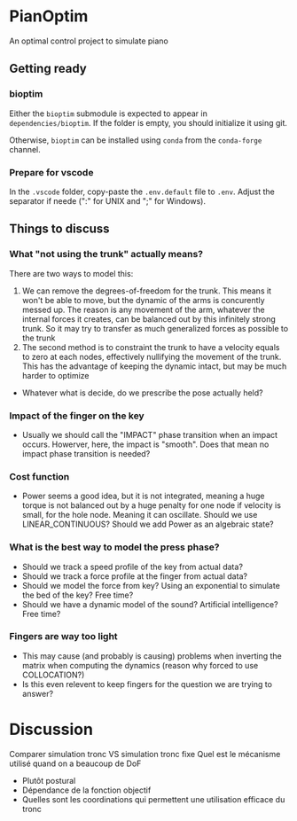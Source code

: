 # PianOptim

An optimal control project to simulate piano

## Getting ready

### bioptim

Either the `bioptim` submodule is expected to appear in `dependencies/bioptim`. If the folder is empty, you should initialize it using git. 

Otherwise, `bioptim` can be installed using `conda` from the `conda-forge` channel. 

### Prepare for vscode

In the `.vscode` folder, copy-paste the `.env.default` file to `.env`. Adjust the separator if neede (":" for UNIX and ";" for Windows). 


## Things to discuss

### What "not using the trunk" actually means?

There are two ways to model this:
1. We can remove the degrees-of-freedom for the trunk. This means it won't be able to move, but the dynamic of the arms is concurently messed up. The reason is any movement of the arm, whatever the internal forces it creates, can be balanced out by this infinitely strong trunk. So it may try to transfer as much generalized forces as possible to the trunk
2. The second method is to constraint the trunk to have a velocity equals to zero at each nodes, effectively nullifying the movement of the trunk. This has the advantage of keeping the dynamic intact, but may be much harder to optimize

- Whatever what is decide, do we prescribe the pose actually held?

### Impact of the finger on the key
- Usually we should call the "IMPACT" phase transition when an impact occurs. Howerver, here, the impact is "smooth". Does that mean no impact phase transition is needed?

### Cost function
- Power seems a good idea, but it is not integrated, meaning a huge torque is not balanced out by a huge penalty for one node if velocity is small, for the hole node. Meaning it can oscillate. Should we use LINEAR_CONTINUOUS? Should we add Power as an algebraic state?

### What is the best way to model the press phase?

- Should we track a speed profile of the key from actual data?
- Should we track a force profile at the finger from actual data?
- Should we model the force from key? Using an exponential to simulate the bed of the key? Free time?
- Should we have a dynamic model of the sound? Artificial intelligence? Free time?

### Fingers are way too light

- This may cause (and probably is causing) problems when inverting the matrix when computing the dynamics (reason why forced to use COLLOCATION?)
- Is this even relevent to keep fingers for the question we are trying to answer?



# Discussion
Comparer simulation tronc VS simulation tronc fixe
Quel est le mécanisme utilisé quand on a beaucoup de DoF
  - Plutôt postural
  - Dépendance de la fonction objectif
  - Quelles sont les coordinations qui permettent une utilisation efficace du tronc
